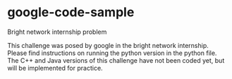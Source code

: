 # google-code-sample
Bright network internship problem

This challenge was posed by google in the bright network internship. Please find instructions on running the python version in the python file.
The C++ and Java versions of this challenge have not been coded yet, but will be implemented for practice.
